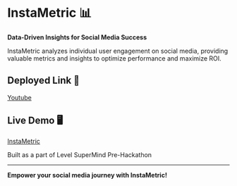 # InstaMetric 📊

**Data-Driven Insights for Social Media Success**

InstaMetric analyzes individual user engagement on social media, providing valuable metrics and insights to optimize performance and maximize ROI.

## Deployed Link 🔗

[Youtube](https://insta-metric-5yh5.vercel.app/)


## Live Demo 🖥️

[InstaMetric](https://youtu.be/2HeHlF4QlvY)

Built as a part of Level SuperMind Pre-Hackathon

---

**Empower your social media journey with InstaMetric!**

